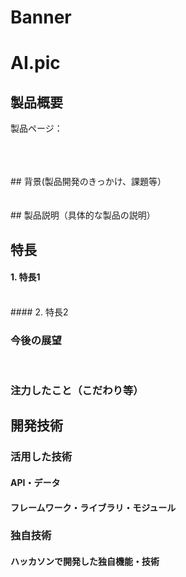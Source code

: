 # Banner
# AI.pic



## 製品概要

製品ページ：


<br>
<br>
<br>
## 背景(製品開発のきっかけ、課題等）

<br>
<br>
<br>
## 製品説明（具体的な製品の説明）

## 特長
#### 1. 特長1
<br>
#### 2. 特長2

### 今後の展望

<br>

### 注力したこと（こだわり等）

## 開発技術
### 活用した技術
#### API・データ


#### フレームワーク・ライブラリ・モジュール

### 独自技術
#### ハッカソンで開発した独自機能・技術
